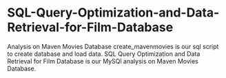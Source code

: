 # SQL-Query-Optimization-and-Data-Retrieval-for-Film-Database
Analysis on Maven Movies Database
create_mavenmovies is our sql script to create database and load data.
SQL Query Optimization and Data Retrieval for Film Database is our MySQl analysis on Maven Movies Database.
